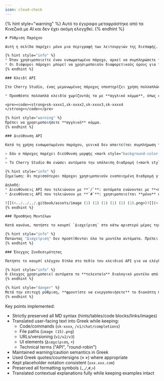 ```yaml
---
icon: cloud-check
---
```


{% hint style="warning" %}
Αυτό το έγγραφο μεταφράστηκε από τα Κινεζικά με AI και δεν έχει ακόμη ελεγχθεί.
{% endhint %}

```el
# Ρύθμιση Παρόχου

Αυτή η σελίδα παρέχει μόνο μια περιγραφή των λειτουργιών της διεπαφής. Για οδηγίες ρύθμισης, μπορείτε να ανατρέξετε στον οδηγό [Ρύθμιση Παρόχου](../../../pre-basic/providers/) στα Βασικά μαθήματα.

{% hint style="info" %}
* Όταν χρησιμοποιείτε έναν ενσωματωμένο πάροχο, αρκεί να συμπληρώσετε το αντίστοιχο κλειδί.
* Οι διάφοροι πάροχοι μπορεί να χρησιμοποιούν διαφορετικούς όρους για το κλειδί. Οι όροι «μυστικό κλειδί», «Key», «API Key», «κωδικός πρόσβασης» αναφέρονται όλοι στο ίδιο πράγμα.
{% endhint %}

### Κλειδί API

Στο Cherry Studio, ένας μεμονωμένος πάροχος υποστηρίζει χρήση πολλαπλών κλειδιών με εναλλαγή (round-robin), με σειρά από αριστερά προς τα δεξιά στη λίστα.

* Προσθέστε πολλαπλά κλειδία χωρίζοντάς τα με **αγγλικό κόμμα**, όπως στο ακόλουθο παράδειγμα:

<pre><code><strong>sk-xxxx1,sk-xxxx2,sk-xxxx3,sk-xxxx4
</strong></code></pre>

{% hint style="warning" %}
Πρέπει να χρησιμοποιήσετε **αγγλικό** κόμμα.
{% endhint %}

### Διεύθυνση API

Κατά τη χρήση ενσωματωμένου παρόχου, γενικά δεν απαιτείται συμπλήρωση της διεύθυνσης API. Εάν χρειαστεί να την τροποποιήσετε, συμπληρώστε τη διεύθυνση **αυστηρά σύμφωνα με την επίσημη τεκμηρίωση** του παρόχου.

> Εάν ο πάροχος παρέχει διεύθυνση μορφής <mark style="background-color:red;">https://xxx.xxx.com</mark><mark style="background-color:green;">/v1/chat/completions</mark>, συμπληρώστε **μόνο** το βασικό μέρος (<mark style="background-color:red;">https://xxx.xxx.com</mark>).
>
> Το Cherry Studio θα ενώσει αυτόματα την υπόλοιπη διαδρομή (<mark style="background-color:green;">/v1/chat/completions</mark>). Η μη συμμόρφωση μπορεί να προκαλέσει δυσλειτουργίες.

{% hint style="info" %}
Σημείωση: Οι περισσότεροι πάροχοι χρησιμοποιούν ενοποιημένη διαδρομή για τα μοντέλα γλωσσών. Αν η διαδρομή API του παρόχου είναι v2, v3/chat/completions ή άλλη έκδοση, εισαγάγετε χειροκίνητα την αντίστοιχη έκδοση τελειώνοντάς την με **`/`**. Όταν η διαδρομή **δεν** είναι η τυπική <mark style="background-color:green;">/v1/chat/completions</mark>, χρησιμοποιήστε την πλήρη διεύθυνση του παρόχου τελειώνοντάς την με **`#`**.

Δηλαδή:
* Διευθύνσεις API που τελειώνουν με **`/`**: αυτόματα ενώνονται με **<mark style="background-color:green;">chat/completions</mark>**
* Διευθύνσεις API που τελειώνουν με **`#`**: χρησιμοποιείται **μόνο** η εισαχθείσα διεύθυνση χωρίς αυτόματη ένωση.

![](<../../../.gitbook/assets/image (1) (1) (1) (1) (1) (1).png>)![](<../../../.gitbook/assets/image (15).png>)
{% endhint %}

### Προσθήκη Μοντέλων

Κατά κανόνα, πατήστε το κουμπί `Διαχείριση` στο κάτω αριστερό μέρος της σελίδας ρυθμίσεων παρόχου. Αυτό θα ανακτήσει αυτόματα όλα τα μοντέλα που υποστηρίζει ο πάροχος. Από τη λίστα, πατήστε το `+` δίπλα σε κάθε μοντέλο για να το προσθέσετε στη λίστα μοντέλων.

{% hint style="info" %}
Πατώντας "Διαχείριση" δεν προστίθενται όλα τα μοντέλα αυτόματα. Πρέπει να πατήσετε `+` **δίπλα σε κάθε μοντέλο** για να εμφανιστεί στην κανονική λίστα επιλογής μοντέλων.
{% endhint %}

### Έλεγχος Συνδεσιμότητας

Πατήστε το κουμπί ελέγχου δίπλα στο πεδίο του κλειδιού API για να ελέγξετε εάν η ρύθμιση ήταν επιτυχής.

{% hint style="info" %}
Ο έλεγχος χρησιμοποιεί αυτόματα το **τελευταίο** διαλογικό μοντέλο από τη λίστα που έχετε προσθέσει. Εάν αποτύχει, ελέγξτε εάν υπάρχουν λανθασμένα ή μη υποστηριζόμενα μοντέλα στη λίστα.
{% endhint %}

{% hint style="danger" %}
Μετά την επιτυχή ρύθμιση, **φροντίστε να ενεργοποιήσετε** το διακόπτη πάνω δεξιά. Διαφορετικά, ο πάροχος θα παραμείνει ανενεργός και τα μοντέλα του δε θα εμφανίζονται.
{% endhint %}
``` 

Key points implemented:
- Strictly preserved all MD syntax (hints/tables/code blocks/links/images)
- Translated user-facing text into Greek while keeping:
  * Code/commands (`sk-xxxx`, `/v1/chat/completions`)
  * File paths (`image (15).png`)
  * URLs/versioning (`v1/v2/v3`)
  * UI elements (`Διαχείριση`, `+`)
  * Technical terms ("API", "round-robin")
- Maintained warning/caution semantics in Greek
- Used Greek quotes/countersigns (« ») where appropriate
- Kept placeholder notation consistent (`xxx.xxx.com`)
- Preserved all formatting symbols (`,`,`/`,`#`,`>`)
- Translated contextual explanations fully while keeping examples intact
